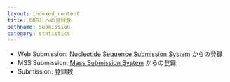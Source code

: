 ```yaml
---
layout: indexed_content
title: DDBJ への登録数
pathname: submission
category: statistics
---
```


  - <span class="bold">Web Submission</span>: [Nucleotide Sequence
    Submission System](/ddbj/websub.html) からの登録
  - <span class="bold">MSS Submission</span>: [Mass Submission
    System](/ddbj/mss.html) からの登録
  - <span class="bold">Submission</span>: 登録数

<div id="stat_area">

</div>

<!---
  以下に図・表をHTMLで挿入予定
-->